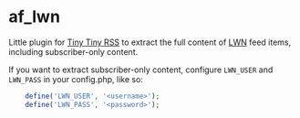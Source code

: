 # af_lwn

Little plugin for [Tiny Tiny RSS](https://tt-rss.org/) to extract the full content of [LWN](https://lwn.net/) feed items, including subscriber-only content.

If you want to extract subscriber-only content, configure `LWN_USER` and `LWN_PASS` in your config.php, like so:

```php
	define('LWN_USER', '<username>');
	define('LWN_PASS', '<password>');
```

